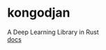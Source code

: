# kongodjan
A Deep Learning Library in Rust  
[docs](https://djedou.github.io/kongodjan/kongodjan/)
